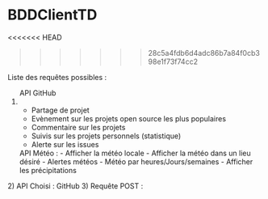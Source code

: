# BDDClientTD 
<<<<<<< HEAD
>>>>>>> 28c5a4fdb6d4adc86b7a84f0cb398e1f73f74cc2

Liste des requêtes possibles :</br>
<ol>API GitHub
    <li>
        <ul>
            <li>Partage de projet</li>
            <li>Evènement sur les projets open source les plus populaires</li>
            <li>Commentaire sur les projets</li>
            <li>Suivis sur les projets personnels (statistique)</li>
            <li>Alerte sur les issues</li>
        </ul>
    </li>
API Météo :
    - Afficher la météo locale
    - Afficher la météo dans un lieu désiré
    - Alertes météos
    - Météo par heures/Jours/semaines
    - Afficher les précipitations
    </ol>
2) API Choisi : GitHub
3) Requête POST :
</ol>